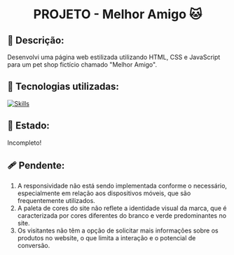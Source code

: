 <h1 align="center">PROJETO - Melhor Amigo 🐱</h1>

## :memo: Descrição:
Desenvolvi uma página web estilizada utilizando HTML, CSS e JavaScript para um pet shop fictício chamado "Melhor Amigo".

## :wrench: Tecnologias utilizadas:
[![Skills](https://skillicons.dev/icons?i=vscode,html,css,javascript&theme=light)](https://skillicons.dev)

## 🧭 Estado:
Incompleto!

## 🩹 Pendente:
1. A responsividade não está sendo implementada conforme o necessário, especialmente em relação aos dispositivos móveis, que são frequentemente utilizados.
2. A paleta de cores do site não reflete a identidade visual da marca, que é caracterizada por cores diferentes do branco e verde predominantes no site.
3. Os visitantes não têm a opção de solicitar mais informações sobre os produtos no website, o que limita a interação e o potencial de conversão.
